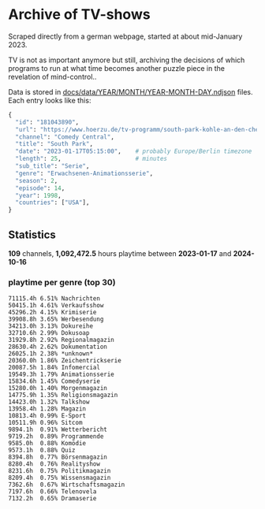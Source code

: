 # Archive of TV-shows

Scraped directly from a german webpage, started at about mid-January 2023.

TV is not as important anymore but still, archiving the decisions of which programs to run at what time
becomes another puzzle piece in the revelation of mind-control.. 

Data is stored in [docs/data/YEAR/MONTH/YEAR-MONTH-DAY.ndjson](docs/data/) files. 
Each entry looks like this:

```python
{
  "id": "181043890", 
  "url": "https://www.hoerzu.de/tv-programm/south-park-kohle-an-den-chefkoch/bid_181043890/", 
  "channel": "Comedy Central", 
  "title": "South Park", 
  "date": "2023-01-17T05:15:00",    # probably Europe/Berlin timezone 
  "length": 25,                     # minutes 
  "sub_title": "Serie", 
  "genre": "Erwachsenen-Animationsserie", 
  "season": 2, 
  "episode": 14, 
  "year": 1998, 
  "countries": ["USA"],
}
```

## Statistics

**109** channels, **1,092,472.5** hours playtime between **2023-01-17** and **2024-10-16**


### playtime per genre (top 30)

    71115.4h 6.51% Nachrichten
    50415.1h 4.61% Verkaufsshow
    45296.2h 4.15% Krimiserie
    39908.8h 3.65% Werbesendung
    34213.0h 3.13% Dokureihe
    32710.6h 2.99% Dokusoap
    31929.8h 2.92% Regionalmagazin
    28630.4h 2.62% Dokumentation
    26025.1h 2.38% *unknown*
    20360.0h 1.86% Zeichentrickserie
    20087.5h 1.84% Infomercial
    19549.3h 1.79% Animationsserie
    15834.6h 1.45% Comedyserie
    15280.0h 1.40% Morgenmagazin
    14775.9h 1.35% Religionsmagazin
    14423.0h 1.32% Talkshow
    13958.4h 1.28% Magazin
    10813.4h 0.99% E-Sport
    10511.9h 0.96% Sitcom
    9894.1h  0.91% Wetterbericht
    9719.2h  0.89% Programmende
    9585.0h  0.88% Komödie
    9573.1h  0.88% Quiz
    8394.8h  0.77% Börsenmagazin
    8280.4h  0.76% Realityshow
    8231.6h  0.75% Politikmagazin
    8209.4h  0.75% Wissensmagazin
    7362.6h  0.67% Wirtschaftsmagazin
    7197.6h  0.66% Telenovela
    7132.2h  0.65% Dramaserie
